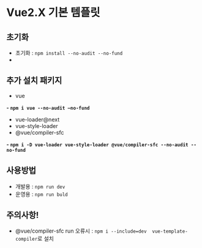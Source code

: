 # Vue2.X 기본 템플릿
## 초기화
- 초기화 : `npm install --no-audit --no-fund`
- 
## 추가 설치 패키지
- vue

__- `npm i vue --no-audit –no-fund`__

- vue-loader@next
- vue-style-loader
- @vue/compiler-sfc
 
__- `npm i -D vue-loader vue-style-loader @vue/compiler-sfc --no-audit --no-fund`__


## 사용방법
- 개발용 : `npm run dev`
- 운영용 : `npm run buld`


## 주의사항!
-  @vue/compiler-sfc run 오류시 :  `npm i --include=dev  vue-template-compiler`로 설치<br>
